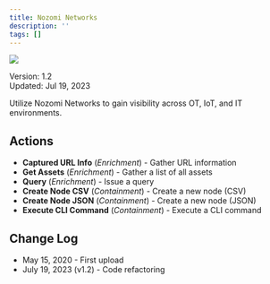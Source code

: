```yaml
---
title: Nozomi Networks
description: ''
tags: []
---
```


![](/img/platform-services/automation-service/app-central/logos/nozomi-networks.png)

Version: 1.2  
Updated: Jul 19, 2023

Utilize Nozomi Networks to gain visibility across OT, IoT, and IT environments.

## Actions

* **Captured URL Info** (*Enrichment*) - Gather URL information
* **Get Assets** (*Enrichment*) - Gather a list of all assets
* **Query** (*Enrichment*) - Issue a query
* **Create Node CSV** (*Containment*) - Create a new node (CSV)
* **Create Node JSON** (*Containment*) - Create a new node (JSON)
* **Execute CLI Command** (*Containment*) - Execute a CLI command

## Change Log

* May 15, 2020 - First upload
* July 19, 2023 (v1.2) - Code refactoring
